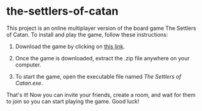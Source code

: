 # the-settlers-of-catan
This project is an online multiplayer version of the board game The Settlers of Catan. To install and play the game, follow these instructions:

1) Download the game by clicking on [this link](https://gofile.io/?c=bvdaUc "Click on this link to download the game").

2) Once the game is downloaded, extract the .zip file anywhere on your computer.

3) To start the game, open the executable file named _The Settlers of Catan.exe_.

That's it! Now you can invite your friends, create a room, and wait for them to join so you can start playing the game. Good luck!
